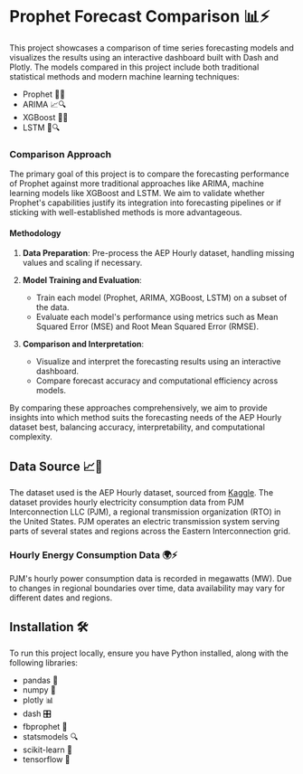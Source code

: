 # Prophet Forecast Comparison 📊⚡

This project showcases a comparison of time series forecasting models and visualizes the results using an interactive dashboard built with Dash and Plotly. The models compared in this project include both traditional statistical methods and modern machine learning techniques:

- Prophet 📅🔮
- ARIMA 📈🔍
- XGBoost 🚀🌳
- LSTM 🧠🔍

### Comparison Approach

The primary goal of this project is to compare the forecasting performance of Prophet against more traditional approaches like ARIMA, machine learning models like XGBoost and LSTM. We aim to validate whether Prophet's capabilities justify its integration into forecasting pipelines or if sticking with well-established methods is more advantageous.

#### Methodology

1. **Data Preparation**: Pre-process the AEP Hourly dataset, handling missing values and scaling if necessary.
   
2. **Model Training and Evaluation**:
   - Train each model (Prophet, ARIMA, XGBoost, LSTM) on a subset of the data.
   - Evaluate each model's performance using metrics such as Mean Squared Error (MSE) and Root Mean Squared Error (RMSE).
   
3. **Comparison and Interpretation**:
   - Visualize and interpret the forecasting results using an interactive dashboard.
   - Compare forecast accuracy and computational efficiency across models.
   
By comparing these approaches comprehensively, we aim to provide insights into which method suits the forecasting needs of the AEP Hourly dataset best, balancing accuracy, interpretability, and computational complexity.

## Data Source 📈🔌

The dataset used is the AEP Hourly dataset, sourced from [Kaggle](https://www.kaggle.com/datasets/robikscube/hourly-energy-consumption). The dataset provides hourly electricity consumption data from PJM Interconnection LLC (PJM), a regional transmission organization (RTO) in the United States. PJM operates an electric transmission system serving parts of several states and regions across the Eastern Interconnection grid.

### Hourly Energy Consumption Data 🌍⚡

PJM's hourly power consumption data is recorded in megawatts (MW). Due to changes in regional boundaries over time, data availability may vary for different dates and regions.

## Installation 🛠️

To run this project locally, ensure you have Python installed, along with the following libraries:

- pandas 🐼
- numpy 🧮
- plotly 📊
- dash 🎛️
- fbprophet 🔮
- statsmodels 🔍
- scikit-learn 🧬
- tensorflow 🧠

